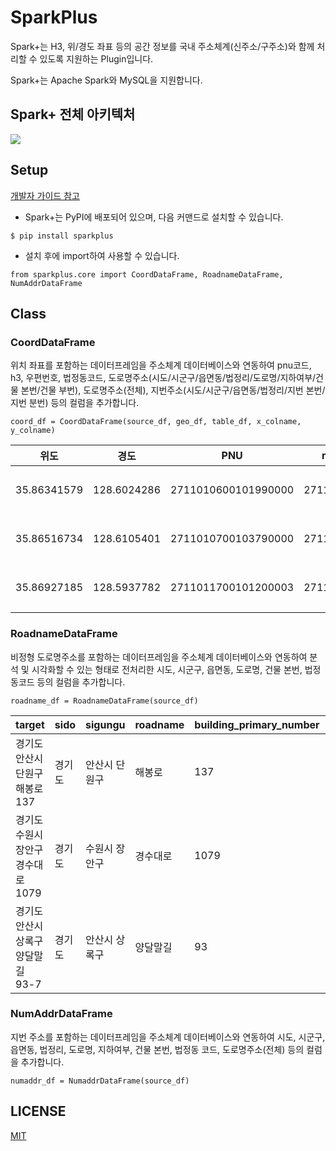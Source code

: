 # SparkPlus
Spark+는 H3, 위/경도 좌표 등의 공간 정보를 국내 주소체계(신주소/구주소)와 함께 처리할 수 있도록 지원하는 Plugin입니다.

Spark+는 Apache Spark와 MySQL을 지원합니다.

## Spark+ 전체 아키텍처

![](https://github.com/SWM-SparkPlus/kr-address-db-updater/blob/master/statics/sparkplus_architecture.png)

## Setup


[개발자 가이드 참고](https://github.com/SWM-SparkPlus/sparkplus/wiki)

- Spark+는 PyPI에 배포되어 있으며, 다음 커맨드로 설치할 수 있습니다.
```
$ pip install sparkplus
```

- 설치 후에 import하여 사용할 수 있습니다.
```
from sparkplus.core import CoordDataFrame, RoadnameDataFrame, NumAddrDataFrame
```

## Class

### CoordDataFrame
위치 좌표를 포함하는 데이터프레임을 주소체계 데이터베이스와 연동하여 pnu코드, h3, 우편번호, 법정동코드, 도로명주소(시도/시군구/읍면동/법정리/도로명/지하여부/건물 본번/건물 부번), 도로명주소(전체), 지번주소(시도/시군구/읍면동/법정리/지번 본번/지번 분번) 등의 컬럼을 추가합니다.
```
coord_df = CoordDataFrame(source_df, geo_df, table_df, x_colname, y_colname)
```
|        위도|        경도|                PNU|       manage_number|roadname_code|zipcode|      sido|sigungu|eupmyeondong|bupjungli|       roadname|is_basement|building_primary_number|building_secondary_number|jibun_primary_number|jibun_secondary_number|bupjungdong_code|
|-----------|-----------|-------------------|--------------------|-------------|-------|----------|-------|------------|---------|---------------|-----------|-----------------------|-------------------------|--------------------|----------------------|----------------|
|35.86341579|128.6024286|2711010600101990000|27110106001000300...| 271103007017|  41940|	대구광역시|    중구|   	 삼덕동2가|         |           공평로|          0|                     46|                        0|                   3|                     4|      2711010600|
|35.86516734|128.6105401|2711010700103790000|27110107001003100...| 271104223055|  41945| 	대구광역시|    중구|   	 삼덕동3가|         |	 달구벌대로443길|          0|                     62|                       16|                  31|                     2|      2711010700|
|35.86927185|128.5937782|2711011700101200003|27110115001008500...| 271102007001|  41909|	대구광역시|    중구|        남일동|         |         중앙대로|          1|                    424|                        0|                 143|                     1|      2711011700|
 
### RoadnameDataFrame
비정형 도로명주소를 포함하는 데이터프레임을 주소체계 데이터베이스와 연동하여 분석 및 시각화할 수 있는 형태로 전처리한 시도, 시군구, 읍면동, 도로명, 건물 본번, 법정동코드 등의 컬럼을 추가합니다.
```
roadname_df = RoadnameDataFrame(source_df)
```
 |target                                  |sido  |sigungu    |roadname |building_primary_number|bupjungdong_code|
 |----------------------------------------|------|-----------|---------|-----------------------|----------------|
 |경기도 안산시 단원구 해봉로 137                |경기도 |안산시 단원구 |해봉로      |137                    |4128112400     |
 |경기도 수원시 장안구 경수대로 1079             |경기도  |수원시 장안구 |경수대로    |1079                   |4128111800     |
 |경기도 안산시 상록구 양달말길 93-7             |경기도  |안산시 상록구 |양달말길    |93                     |4128101100     |
       
### NumAddrDataFrame
지번 주소를 포함하는 데이터프레임을 주소체계 데이터베이스와 연동하여 시도, 시군구, 읍면동, 법정리, 도로명, 지하여부, 건물 본번, 법정동 코드, 도로명주소(전체) 등의 컬럼을 추가합니다.
```
numaddr_df = NumaddrDataFrame(source_df)
```


## LICENSE
[MIT](https://github.com/SWM-SparkPlus/db-updater/blob/master/LICENSE)
